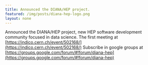 ```yaml
---
title: Announced the DIANA/HEP project.
featured: /img/posts/diana-hep-logo.png
layout: none
---
```

Announced the DIANA/HEP project, new HEP software development community focused in data science. The first meeting at [https://indico.cern.ch/event/502168/](https://indico.cern.ch/event/502168/) Subscribe in google groups at [https://groups.google.com/forum/#!forum/diana-hep](https://groups.google.com/forum/#!forum/diana-hep)
